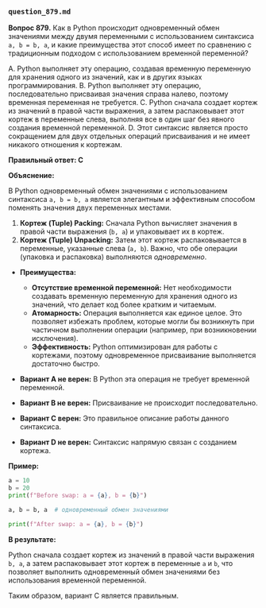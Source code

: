 ### `question_879.md`

**Вопрос 879.** Как в Python происходит одновременный обмен значениями между двумя переменными с использованием синтаксиса `a, b = b, a`, и какие преимущества этот способ имеет по сравнению с традиционным подходом с использованием временной переменной?

A.  Python выполняет эту операцию, создавая временную переменную для хранения одного из значений, как и в других языках программирования.
B.  Python выполняет эту операцию, последовательно присваивая значения справа налево, поэтому временная переменная не требуется.
C.  Python сначала создает кортеж из значений в правой части выражения, а затем распаковывает этот кортеж в переменные слева, выполняя все в один шаг без явного создания временной переменной.
D.  Этот синтаксис является просто сокращением для двух отдельных операций присваивания и не имеет никакого отношения к кортежам.

**Правильный ответ: C**

**Объяснение:**

В Python одновременный обмен значениями с использованием синтаксиса `a, b = b, a` является элегантным и эффективным способом поменять значения двух переменных местами.

1.  **Кортеж (Tuple) Packing:** Сначала Python вычисляет значения в правой части выражения (`b, a`) и упаковывает их в кортеж.
2.  **Кортеж (Tuple) Unpacking:** Затем этот кортеж распаковывается в переменные, указанные слева (`a, b`). Важно, что обе операции (упаковка и распаковка) выполняются *одновременно*.

*   **Преимущества:**
    *   **Отсутствие временной переменной:** Нет необходимости создавать временную переменную для хранения одного из значений, что делает код более кратким и читаемым.
    *   **Атомарность:** Операция выполняется как единое целое. Это позволяет избежать проблем, которые могли бы возникнуть при частичном выполнении операции (например, при возникновении исключения).
    *   **Эффективность:** Python оптимизирован для работы с кортежами, поэтому одновременное присваивание выполняется достаточно быстро.

*   **Вариант A не верен:** В Python эта операция не требует временной переменной.
*   **Вариант B не верен:** Присваивание не происходит последовательно.
*   **Вариант C верен:** Это правильное описание работы данного синтаксиса.
*   **Вариант D не верен:** Синтаксис напрямую связан с созданием кортежа.

**Пример:**

```python
a = 10
b = 20
print(f"Before swap: a = {a}, b = {b}")

a, b = b, a  # одновременный обмен значениями

print(f"After swap: a = {a}, b = {b}")
```

**В результате:**

Python сначала создает кортеж из значений в правой части выражения `b, a`, а затем распаковывает этот кортеж в переменные `a` и `b`, что позволяет выполнить одновременный обмен значениями без использования временной переменной.

Таким образом, вариант C является правильным.